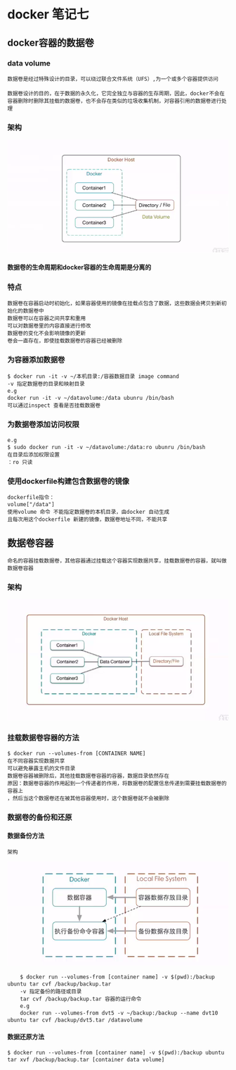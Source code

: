 # docker 笔记七

## docker容器的数据卷
###    data volume
    数据卷是经过特殊设计的目录，可以绕过联合文件系统（UFS）,为一个或多个容器提供访问

    数据卷设计的目的，在于数据的永久化，它完全独立与容器的生存周期，因此，docker不会在容器删除时删除其挂载的数据卷，也不会存在类似的垃圾收集机制，对容器引用的数据卷进行处理
    
### 架构
![avatar](https://github.com/linzh17/docker-learning/blob/master/%E6%95%B0%E6%8D%AE%E5%8D%B7%E6%9E%B6%E6%9E%84.png?raw=true)

#### 数据卷的生命周期和docker容器的生命周期是分离的

###    特点
    数据卷在容器启动时初始化，如果容器使用的镜像在挂载点包含了数据，这些数据会拷贝到新初始化的数据卷中
    数据卷可以在容器之间共享和重用
    可以对数据卷里的内容直接进行修改
    数据卷的变化不会影响镜像的更新
    卷会一直存在，即使挂载数据卷的容器已经被删除

###    为容器添加数据卷
    $ docker run -it -v ~/本机目录:/容器数据目录 image command
    -v 指定数据卷的目录和映射目录
    e.g
    docker run -it -v ~/datavolume:/data ubunru /bin/bash
    可以通过inspect 查看是否挂载数据卷

###    为数据卷添加访问权限
    e.g
    $ sudo docker run -it -v ~/datavolume:/data:ro ubunru /bin/bash
    在目录后添加权限设置
    ：ro 只读

###    使用dockerfile构建包含数据卷的镜像

    dockerfile指令：
    volume["/data"]
    使用volume 命令 不能指定数据卷的本机目录，由docker 自动生成
    且每次用这个dockerfile 新建的镜像，数据卷地址不同，不能共享

## 数据卷容器
    命名的容器挂载数据卷，其他容器通过挂载这个容器实现数据共享，挂载数据卷的容器，就叫做数据卷容器
### 架构
![avatar](https://github.com/linzh17/docker-learning/blob/master/%E6%95%B0%E6%8D%AE%E5%8D%B7%E5%AE%B9%E5%99%A8%E6%9E%B6%E6%9E%84.png?raw=true)

###    挂载数据卷容器的方法
    $ docker run --volumes-from [CONTAINER NAME]
    在不同容器实现数据共享
    可以避免暴露主机的文件目录
    数据卷容器被删除后，其他挂载数据卷容器的容器，数据目录依然存在
    原因：数据卷容器的作用起到一个传递者的作用，将数据卷的配置信息传递到需要挂载数据卷的容器上
    ，然后当这个数据卷还在被其他容器使用时，这个数据卷就不会被删除

### 数据卷的备份和还原
####    数据备份方法
    架构
![avatar](https://github.com/linzh17/docker-learning/blob/master/%E6%95%B0%E6%8D%AE%E5%8D%B7%E5%A4%87%E4%BB%BD.png?raw=true)       
```
    $ docker run --volumes-from [container name] -v $(pwd):/backup ubuntu tar cvf /backup/backup.tar
    -v 指定备份的路径或目录
    tar cvf /backup/backup.tar 容器的运行命令
    e.g 
    docker run --volumes-from dvt5 -v ~/backup:/backup --name dvt10 ubuntu tar cvf /backup/dvt5.tar /datavolume
```
####    数据还原方法
    $ docker run --volumes-from [container name] -v $(pwd):/backup ubuntu tar xvf /backup/backup.tar [container data volume]

